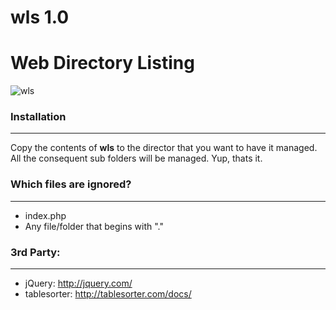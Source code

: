 # wls 1.0
# Web Directory Listing

![wls](https://raw.github.com/prashanta/wls/master/test/screen-1.png)

### Installation
----------------
Copy the contents of <b>wls</b> to the director that you want to have it managed. All the consequent sub folders will be managed. Yup, thats it.
	  
### Which files are ignored?
----------------------------
- index.php
- Any file/folder that begins with "."

### 3rd Party:
----------------------------
- jQuery: http://jquery.com/ 
- tablesorter: http://tablesorter.com/docs/ 

